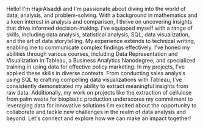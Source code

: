 Hello! I'm HajirAlsaddi and I'm passionate about diving into the world of data, analysis, and problem-solving. With a background in mathematics and a keen interest in analysis and comparison, I thrive on uncovering insights that drive informed decision-making.
I've equipped myself with a range of skills, including data analysis, statistical analysis, SQL, data visualization, and the art of data storytelling. My experience extends to technical writing, enabling me to communicate complex findings effectively.
I've honed my abilities through various courses, including Data Representation and Visualization in Tableau, a Business Analytics Nanodegree, and specialized training in using data for effective policy marketing.
In my projects, I've applied these skills in diverse contexts. From conducting sales analysis using SQL to crafting compelling data visualizations with Tableau, I've consistently demonstrated my ability to extract meaningful insights from raw data. Additionally, my work on projects like the extraction of cellulose from palm waste for bioplastic production underscores my commitment to leveraging data for innovative solutions
I'm excited about the opportunity to collaborate and tackle new challenges in the realm of data analysis and beyond. Let's connect and explore how we can make an impact together!
